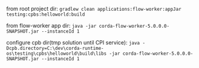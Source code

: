 
from root project dir:
`gradlew clean applications:flow-worker:appJar testing:cpbs:helloworld:build`

from flow-worker app dir:
`java -jar corda-flow-worker-5.0.0.0-SNAPSHOT.jar --instanceId 1`

configure cpb dir(tmp solution until CPI service):
`java -Dcpb.directory=C:\dev\corda-runtime-os\testing\cpbs\helloworld\build\libs -jar corda-flow-worker-5.0.0.0-SNAPSHOT.jar --instanceId 1`

